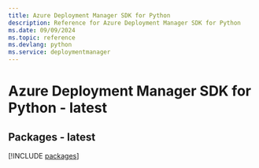 ```yaml
---
title: Azure Deployment Manager SDK for Python
description: Reference for Azure Deployment Manager SDK for Python
ms.date: 09/09/2024
ms.topic: reference
ms.devlang: python
ms.service: deploymentmanager
---
```

# Azure Deployment Manager SDK for Python - latest
## Packages - latest
[!INCLUDE [packages](deployment-manager-index.md)]